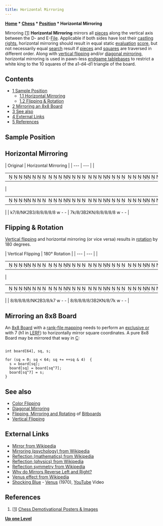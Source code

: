 ```yaml
---
title: Horizontal Mirroring
---
```

**[Home](Home "Home") * [Chess](Chess "Chess") * [Position](Chess_Position "Chess Position") * Horizontal Mirroring**

[](http://bestdemotivationalposters.com/delusion/) Mirroring <a id="cite-note-1" href="#cite-ref-1">[1]</a>
**Horizontal Mirroring** mirrors all [pieces](Pieces "Pieces") along the vertical axis between the D- and E-[File](Files "Files"). Applicable if both sides have lost their [castling rights](Castling_Rights "Castling Rights"), horizontal mirroring should result in equal static [evaluation](Evaluation "Evaluation") [score](Score "Score"), but not necessarily equal [search](Search "Search") result if [pieces](Pieces "Pieces") and [squares](Squares "Squares") are traversed in different order. Along with [vertical flipping](Vertical_Flipping "Vertical Flipping") and/or [diagonal mirroring](Diagonal_Mirroring "Diagonal Mirroring"), horizontal mirroring is used in pawn-less [endgame tablebases](Endgame_Tablebases "Endgame Tablebases") to restrict a white king to the 10 squares of the a1-d4-d1 triangle of the board.

## Contents

- [1 Sample Position](#sample-position)
  - [1.1 Horizontal Mirroring](#horizontal-mirroring)
  - [1.2 Flipping & Rotation](#flipping-.26-rotation)
- [2 Mirroring an 8x8 Board](#mirroring-an-8x8-board)
- [3 See also](#see-also)
- [4 External Links](#external-links)
- [5 References](#references)

## Sample Position

## Horizontal Mirroring

|  Original
|  Horizontal Mirroring
|
| --- | --- |
|

|  |
| --- |
|                                                                                             ♚               ♘♔  ♗                                            |

|

|  |
| --- |
|                                                                                                    ♚           ♗  ♔♘                                         |

|
|  k7/8/NK2B3/8/8/8/8/8 w - -
|  7k/8/3B2KN/8/8/8/8/8 w - -
|

## Flipping & Rotation

[Vertical flipping](Vertical_Flipping "Vertical Flipping") and horizontal mirroring (or vice versa) results in [rotation](https://en.wikipedia.org/wiki/Rotation_%28mathematics%29) by 180 degrees.

|  Vertical Flipping
|  180° Rotation
|
| --- | --- |
|

|  |
| --- |
|                                                                                                                                     ♘♔  ♗           ♚        |

|

|  |
| --- |
|                                                                                                                                        ♗  ♔♘               ♚ |

|
|  8/8/8/8/8/NK2B3/8/k7 w - -
|  8/8/8/8/8/3B2KN/8/7k w - -
|

## Mirroring an 8x8 Board

An [8x8 Board](8x8_Board "8x8 Board") with a [rank-file mapping](Squares "Squares") needs to perform an [exclusive or](General_Setwise_Operations#ExclusiveOr "General Setwise Operations") with 7 (h1 in [LERF](Square_Mapping_Considerations#LittleEndianRankFileMapping "Square Mapping Considerations")) to horizontally mirror square coordinates. A pure 8x8 Board may be mirrored that way in [C](C "C"):

```

int board[64], sq, s;

for (sq = 0; sq < 64; sq += ++sq & 4)  {
  s = board[sq];
  board[sq] = board[sq^7];
  board[sq^7] = s;
}

```

## See also

- [Color Flipping](Color_Flipping "Color Flipping")
- [Diagonal Mirroring](Diagonal_Mirroring "Diagonal Mirroring")
- [Flipping, Mirroring and Rotating](Flipping_Mirroring_and_Rotating "Flipping Mirroring and Rotating") of [Bitboards](Bitboards "Bitboards")
- [Vertical Flipping](Vertical_Flipping "Vertical Flipping")

## External Links

- [Mirror from Wikipedia](https://en.wikipedia.org/wiki/Mirror)
- [Mirroring (psychology) from Wikipedia](https://en.wikipedia.org/wiki/Mirroring_%28psychology%29)
- [Reflection (mathematics) from Wikipedia](https://en.wikipedia.org/wiki/Reflection_%28mathematics%29)
- [Reflection (physics) from Wikipedia](https://en.wikipedia.org/wiki/Reflection_%28physics%29)
- [Reflection symmetry from Wikipedia](https://en.wikipedia.org/wiki/Reflection_symmetry)
- [Why do Mirrors Reverse Left and Right?](http://math.ucr.edu/home/baez/physics/General/mirrors.html)
- [Venus effect from Wikipedia](https://en.wikipedia.org/wiki/Venus_effect)
- [Shocking Blue](Category:Shocking_Blue "Category:Shocking Blue") - [Venus](<https://en.wikipedia.org/wiki/Venus_(Shocking_Blue_song)>) (1970), [YouTube](https://en.wikipedia.org/wiki/YouTube) Video

## References

1. <a id="cite-ref-1" href="#cite-note-1">[1]</a> [Chess Demotivational Posters & Images](http://bestdemotivationalposters.com/tag/chess/)

**[Up one Level](Chess_Position "Chess Position")**

